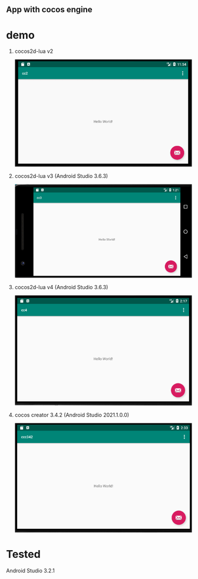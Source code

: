 App with cocos engine
---

# demo

1. cocos2d-lua v2

	![](docs/cc2.gif)

2. cocos2d-lua v3 (Android Studio 3.6.3)

	![](docs/cc3.gif)

3. cocos2d-lua v4 (Android Studio 3.6.3)

	![](docs/cc4.gif)

4. cocos creator 3.4.2 (Android Studio 2021.1.0.0)

	![](docs/ccc342.gif)

# Tested
Android Studio 3.2.1

